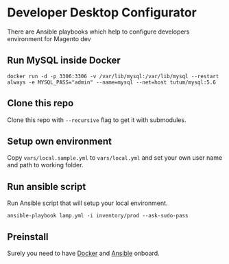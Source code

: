 # Developer Desktop Configurator
There are Ansible playbooks which help to configure developers environment for Magento dev

## Run MySQL inside Docker

```
docker run -d -p 3306:3306 -v /var/lib/mysql:/var/lib/mysql --restart always -e MYSQL_PASS="admin" --name=mysql --net=host tutum/mysql:5.6
```

## Clone this repo

Clone this repo with `--recursive` flag to get it with submodules. 

## Setup own environment

Copy `vars/local.sample.yml` to `vars/local.yml` and set your own user name and path to working folder.

## Run ansible script

Run Ansible script that will setup your local environment.

```
ansible-playbook lamp.yml -i inventory/prod --ask-sudo-pass
```

## Preinstall

Surely you need to have [Docker](https://docs.docker.com/engine/installation/) and [Ansible](http://docs.ansible.com/ansible/intro_installation.html) onboard.
